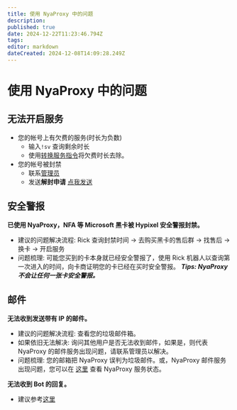 ```yaml
---
title: 使用 NyaProxy 中的问题
description: 
published: true
date: 2024-12-22T11:23:46.794Z
tags: 
editor: markdown
dateCreated: 2024-12-08T14:09:28.249Z
---
```


# 使用 NyaProxy 中的问题
## 无法开启服务
- 您的帐号上有欠费的服务(时长为负数)
  - 输入`!sv` 查询剩余时长
  - 使用[转换服务指令](https://wiki.nyaproxy.xyz/zh/basic-commands#%E8%BD%AC%E7%A7%BB%E6%9C%8D%E5%8A%A1%E6%97%B6%E9%95%BF)将欠费时长去除。
- 您的帐号被封禁
	- 联系[管理员](/zh/admins)
  - 发送**解封申请** [点我发送](michaelwucoc@gmail.com)
## 安全警报
**已使用 NyaProxy，NFA 等 Microsoft 黑卡被 Hypixel 安全警报封禁。**
- 建议的问题解决流程: Rick 查询封禁时间 -> 去购买黑卡的售后群 -> 找售后 -> 换卡 -> 开启服务
- 问题梳理: 可能您买到的卡本身就已经安全警报了，使用 Rick 机器人以查询第一次进入的时间，向卡商证明您的卡已经在买时安全警报。
***Tips: NyaProxy 不会让任何一张卡安全警报。***

## 邮件
**无法收到发送带有 IP 的邮件。**
- 建议的问题解决流程: 查看您的垃圾邮件箱。
- 如果依旧无法解决: 询问其他用户是否无法收到邮件，如果是，则代表 NyaProxy 的邮件服务出现问题，请联系管理员以解决。
- 问题梳理: 您的邮箱把 NyaProxy 误判为垃圾邮件。或，NyaProxy 邮件服务出现问题，您可以在 [这里](https://up.nyaproxy.xyz/) 查看 NyaProxy 服务状态。

**无法收到 Bot 的回复。**
- 建议参考[这里](https://wiki.nyaproxy.xyz/zh/faq/bots)
